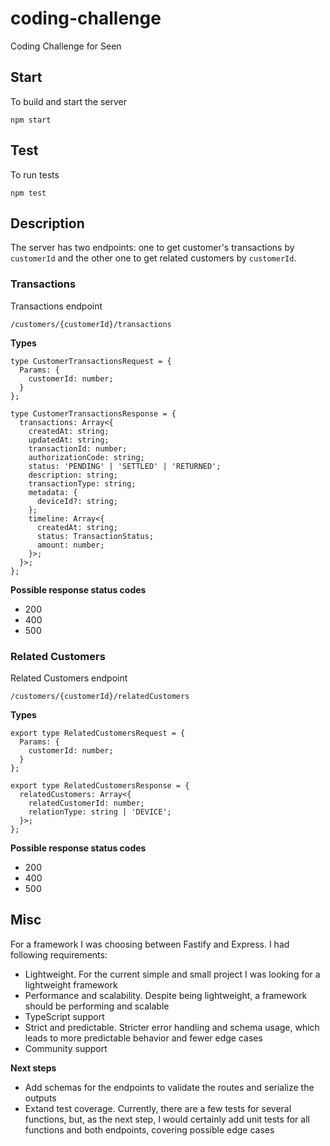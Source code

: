 # coding-challenge
Coding Challenge for Seen

## Start
To build and start the server
```
npm start
```

## Test
To run tests
```
npm test
```

## Description
The server has two endpoints: one to get customer's transactions by `customerId` and the other one to get related customers by `customerId`.

### Transactions
Transactions endpoint
```
/customers/{customerId}/transactions
```

**Types**
```
type CustomerTransactionsRequest = {
  Params: {
    customerId: number;
  }
};

type CustomerTransactionsResponse = {
  transactions: Array<{
    createdAt: string;
    updatedAt: string;
    transactionId: number;
    authorizationCode: string;
    status: 'PENDING' | 'SETTLED' | 'RETURNED';
    description: string;
    transactionType: string;
    metadata: {
      deviceId?: string;
    };
    timeline: Array<{
      createdAt: string;
      status: TransactionStatus;
      amount: number;
    }>;
  }>;
};
```

**Possible response status codes**
* 200
* 400
* 500

### Related Customers
Related Customers endpoint
```
/customers/{customerId}/relatedCustomers
```

**Types**
```
export type RelatedCustomersRequest = {
  Params: {
    customerId: number;
  }
};

export type RelatedCustomersResponse = {
  relatedCustomers: Array<{
    relatedCustomerId: number;
    relationType: string | 'DEVICE';
  }>;
};
```

**Possible response status codes**
* 200
* 400
* 500

## Misc
For a framework I was choosing between Fastify and Express. I had following requirements:
* Lightweight. For the current simple and small project I was looking for a lightweight framework
* Performance and scalability. Despite being lightweight, a framework should be performing and scalable
* TypeScript support
* Strict and predictable. Stricter error handling and schema usage, which leads to more predictable behavior and fewer edge cases
* Community support

**Next steps**
* Add schemas for the endpoints to validate the routes and serialize the outputs
* Extand test coverage. Currently, there are a few tests for several functions, but, as the next step, I would certainly add unit tests for all functions and both endpoints, covering possible edge cases
